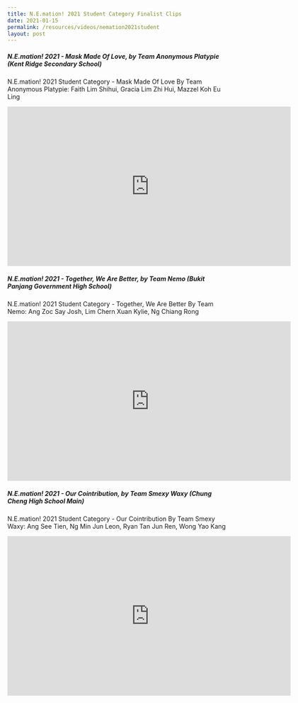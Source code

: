 ```yaml
---
title: N.E.mation! 2021 Student Category Finalist Clips
date: 2021-01-15
permalink: /resources/videos/nemation2021student
layout: post
---
```

##### N.E.mation! 2021 - Mask Made Of Love, by Team Anonymous Platypie (Kent Ridge Secondary School)
N.E.mation! 2021 Student Category - Mask Made Of Love 
By Team Anonymous Platypie: Faith Lim Shihui, Gracia Lim Zhi Hui, Mazzel Koh Eu Ling
<iframe width="640" height="360" src="https://www.youtube.com/embed/UwbsOSDwMn8?list=PL9yGdxIGSNssP9gL45rq5bJdmXdyCVorm" title="YouTube video player" frameborder="0" allow="accelerometer; autoplay; clipboard-write; encrypted-media; gyroscope; picture-in-picture" allowfullscreen></iframe>

##### N.E.mation! 2021 - Together, We Are Better, by Team Nemo (Bukit Panjang Government High School)
N.E.mation! 2021 Student Category - Together, We Are Better
By Team Nemo: Ang Zoc Say Josh, Lim Chern Xuan Kylie, Ng Chiang Rong
<iframe width="640" height="360" src="https://www.youtube.com/embed/5wBvx32eVjU?list=PL9yGdxIGSNssP9gL45rq5bJdmXdyCVorm" title="YouTube video player" frameborder="0" allow="accelerometer; autoplay; clipboard-write; encrypted-media; gyroscope; picture-in-picture" allowfullscreen></iframe>

##### N.E.mation! 2021 - Our Cointribution, by Team Smexy Waxy (Chung Cheng High School Main)
N.E.mation! 2021 Student Category - Our Cointribution 
By Team Smexy Waxy: Ang See Tien, Ng Min Jun Leon, Ryan Tan Jun Ren, Wong Yao Kang
<iframe width="640" height="360" src="https://www.youtube.com/embed/IUj5T2XISYk?list=PL9yGdxIGSNssP9gL45rq5bJdmXdyCVorm" title="YouTube video player" frameborder="0" allow="accelerometer; autoplay; clipboard-write; encrypted-media; gyroscope; picture-in-picture" allowfullscreen></iframe>